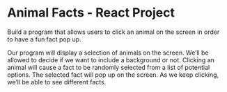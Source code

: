 # Animal Facts - React Project

Build a program that allows users to click an animal on the screen in order to have a fun fact pop up.

Our program will display a selection of animals on the screen. We’ll be allowed to decide if we want to 
include a background or not. Clicking an animal will cause a fact to be randomly selected from a list 
of potential options. The selected fact will pop up on the screen. As we keep clicking, 
we’ll be able to see different facts.
